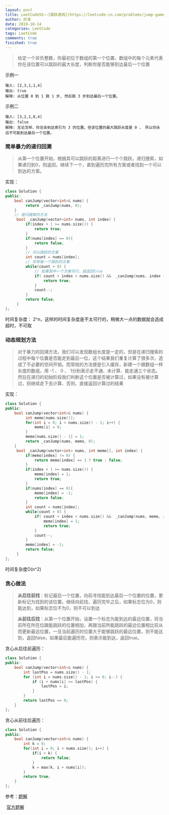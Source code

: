 ```yaml
---
layout: post
title: LeetCode55——[跳跃游戏](https://leetcode-cn.com/problems/jump-game/)
author: 炽凌
date: 2019-10-14
categories: LeetCode
tags: LeetCode
comments: true
finished: true
---
```


> 给定一个非负整数，你最初位于数组的第一个位置，数组中的每个元素代表你在该位置可以跳跃的最大长度，判断你是否能够到达最后一个位置

示例一

```shell
输入: [2,3,1,1,4]
输出: true
解释: 从位置 0 到 1 跳 1 步, 然后跳 3 步到达最后一个位置。
```

示例二

```shell
输入: [3,2,1,0,4]
输出: false
解释: 无论怎样，你总会到达索引为 3 的位置。但该位置的最大跳跃长度是 0 ， 所以你永远不可能到达最后一个位置。
```

### 简单暴力的递归回溯

>  从第一个位置开始，根据其可以跳跃的距离进行一个个跳跃，递归搜索，如果递归到0，则返回，继续下一个，直到遍历完所有方案或者找到一个可以到达的方案。

实现：

```cpp
class Solution {
public:
    bool canJump(vector<int>& nums) {
         return _canJump(nums, 0);
    }
    // 递归搜索的方法
     bool _canJump(vector<int> nums, int index) {
         if(index + 1 >= nums.size()) {
             return true;
         }
         if(nums[index] == 0){
             return false;
         }
         // 可以跳跃的方案
         int count = nums[index];
         // 穷举每一个跳跃的方案
         while(count > 0) {
             // 如果其中一个方案可行，就返回true
             if( count + index < nums.size() &&  _canJump(nums, index + count)) {
                 return true;
             }
             count--;
         }
         return false;
     }
};
```

时间复杂度： 2^n，这样的时间复杂度是不太可行的，稍微大一点的数据就会造成超时，不可取

### 动态规划方法

> 对于暴力的回溯方法，我们可以发现数组长度是一定的，但是在递归搜索的过程中每个位置是否能走到最后一位，这个结果我们重复计算了很多次，造成了不必要的空间开销。而常规的方法便是引入缓存，新建一个跟数组一样长度的数组，用 -1 、 0 、 1分别表示走不通、未计算、能走通三个状态。然后在递归的初始阶段我们判断这个位置是否被计算过，如果没有被计算过，则继续走下去计算、否则，直接返回计算过的结果

实现：

```cpp
class Solution {
public:
    bool canJump(vector<int>& nums) {
         int memo[nums.size()];
         for(int i = 0; i < nums.size() - 1; i++) {
             memo[i] = 0;
         }
         memo[nums.size() - 1] = 1;
         return _canJump(nums, memo, 0);
    }
     bool _canJump(vector<int> nums, int memo[], int index) {
         if(memo[index] != 0) {
             return memo[index] == 1 ? true : false;
         }
         if(index + 1 >= nums.size()) {
             memo[index] = 1;
             return true;
         }
         if(nums[index] == 0){
             memo[index] = -1;
             return false;
         }
         int count = nums[index];
         while(count > 0) {
             if( count + index < nums.size() &&  _canJump(nums, memo, index + count)) {
                 memo[index] = 1;
                 return true;
             }
             count--;
         }
         memo[index] = -1;
         return false;
     }
};
```

时间复杂度O(n^2)

### 贪心做法

> **从后往前找**：标记最后一个位置，向前寻找能到达最后一个位置的位置，更新标记为找到的该位置，继续向前找，遍历完毕之后，如果标志位为0，则能达到，如果标志位不为0，则不可以到达
>
> **从前往后找**：从第一个位置开始，设置一个标志为能到达的最远位置，将当前所在所在位跟能跳跃的位置相加，再跟当前所能跳跃的最远位置相比较从而更新最远位置，一旦当前遍历的位置大于能够跳跃的最远位置，则不能达到，返回false，如果最后能遍历完，则表示能到达，返回true。

贪心从后往前遍历：

```cpp
class Solution {
public:
    bool canJump(vector<int>& nums) {
        int lastPos = nums.size() - 1;
        for (int i = nums.size() - 1; i >= 0; i--) {
            if (i + nums[i] >= lastPos) {
                lastPos = i;
            }
        }
        return lastPos == 0;
    }
};
```

贪心从前往后遍历：

```cpp
class Solution {
public:
    bool canJump(vector<int>& nums) {
        int k = 0;
        for(int i = 0; i < nums.size(); i++) {
            if(i > k) {
                return false;
            }
            k = max(k, i + nums[i]);
        }
        return true;
    }
};
```

参考：[题解](https://leetcode-cn.com/problems/jump-game/solution/55-by-ikaruga/)

​			[官方题解](https://leetcode-cn.com/problems/jump-game/solution/tiao-yue-you-xi-by-leetcode/)